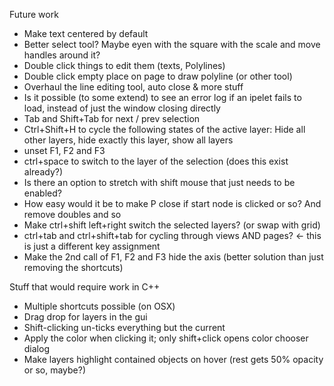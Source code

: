 Future work
- Make text centered by default
- Better select tool? Maybe eyen with the square with the scale and move handles around it? 
- Double click things to edit them (texts, Polylines)
- Double click empty place on page to draw polyline (or other tool)
- Overhaul the line editing tool, auto close & more stuff
- Is it possible (to some extend) to see an error log if an ipelet fails to load, instead of just the window closing directly
- Tab and Shift+Tab for next / prev selection
- Ctrl+Shift+H to cycle the following states of the active layer: Hide all other layers, hide exactly this layer, show all layers
- unset F1, F2 and F3 
- ctrl+space to switch to the layer of the selection (does this exist already?)
- Is there an option to stretch with shift mouse that just needs to be enabled?
- How easy would it be to make P close if start node is clicked or so? And remove doubles and so
- Make ctrl+shift left+right switch the selected layers? (or swap with grid)
- ctrl+tab and ctrl+shift+tab for cycling through views AND pages? <- this is just a different key assignment
- Make the 2nd call of F1, F2 and F3 hide the axis (better solution than just removing the shortcuts)

Stuff that would require work in C++
- Multiple shortcuts possible (on OSX)
- Drag drop for layers in the gui
- Shift-clicking un-ticks everything but the current 
- Apply the color when clicking it; only shift+click opens color chooser dialog
- Make layers highlight contained objects on hover (rest gets 50% opacity or so, maybe?)